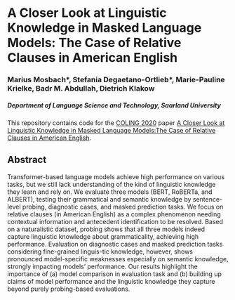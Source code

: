 # A Closer Look at Linguistic Knowledge in Masked Language Models: The Case of Relative Clauses in American English

### Marius Mosbach*, Stefania Degaetano-Ortlieb*, Marie-Pauline Krielke, Badr M. Abdullah, Dietrich Klakow
##### Department of Language Science and Technology, Saarland University 

This repository contains code for the [COLING 2020](https://coling2020.org/) paper [A Closer Look at Linguistic Knowledge in Masked Language Models:The Case of Relative Clauses in American English]().

## Abstract

Transformer-based language models achieve high performance on various tasks, but we still lack understanding of the kind of linguistic knowledge they learn and rely on. We evaluate three models (BERT, RoBERTa, and ALBERT), testing their grammatical and semantic knowledge by sentence-level probing, diagnostic cases, and masked prediction tasks. We focus on relative clauses (in American English) as a complex phenomenon needing contextual information and antecedent identification to be resolved. Based on a naturalistic dataset, probing shows that all three models indeed capture linguistic knowledge about grammaticality, achieving high performance. Evaluation on diagnostic cases and masked prediction tasks considering fine-grained linguis-tic knowledge, however, shows pronounced model-specific weaknesses especially on semantic knowledge, strongly impacting models’ performance. Our results highlight the importance of (a) model comparison in evaluation task and (b) building up claims of model performance and the linguistic knowledge they capture beyond purely probing-based evaluations.
